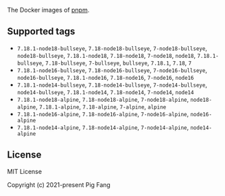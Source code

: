 The Docker images of [pnpm](https://pnpm.io).

## Supported tags

- `7.18.1-node18-bullseye`, `7.18-node18-bullseye`, `7-node18-bullseye`, `node18-bullseye`, `7.18.1-node18`, `7.18-node18`, `7-node18`, `node18`, `7.18.1-bullseye`, `7.18-bullseye`, `7-bullseye`, `bullseye`, `7.18.1`, `7.18`, `7`
- `7.18.1-node16-bullseye`, `7.18-node16-bullseye`, `7-node16-bullseye`, `node16-bullseye`, `7.18.1-node16`, `7.18-node16`, `7-node16`, `node16`
- `7.18.1-node14-bullseye`, `7.18-node14-bullseye`, `7-node14-bullseye`, `node14-bullseye`, `7.18.1-node14`, `7.18-node14`, `7-node14`, `node14`
- `7.18.1-node18-alpine`, `7.18-node18-alpine`, `7-node18-alpine`, `node18-alpine`, `7.18.1-alpine`, `7.18-alpine`, `7-alpine`, `alpine`
- `7.18.1-node16-alpine`, `7.18-node16-alpine`, `7-node16-alpine`, `node16-alpine`
- `7.18.1-node14-alpine`, `7.18-node14-alpine`, `7-node14-alpine`, `node14-alpine`

## License

MIT License

Copyright (c) 2021-present Pig Fang
